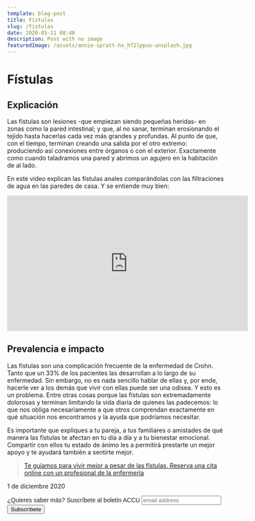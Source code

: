 ```yaml
---
template: blog-post
title: Fístulas
slug: /fistulas
date: 2020-05-11 08:40
description: Post with no image
featuredImage: /assets/annie-spratt-hx_hf2lppuu-unsplash.jpg
---
```


# Fístulas

## Explicación

Las fístulas son lesiones -que empiezan siendo pequeñas heridas- en zonas como la pared intestinal; y que, al no sanar, terminan erosionando el tejido hasta hacerlas cada vez más grandes y profundas. Al punto de que, con el tiempo, terminan creando una salida por el otro extremo: produciendo así conexiones entre órganos o con el exterior. Exactamente como cuando taladramos una pared y abrimos un agujero en la habitación de al lado.

En este video explican las fístulas anales comparándolas con las filtraciones de agua en las paredes de casa. Y se entiende muy bien:

<div class="container_para_appointy" >

<iframe width="560" height="315" src="https://www.youtube.com/embed/vqs8yVHIwvE?start=34" gesture="media" frameborder="0" allow="accelerometer; autoplay; encrypted-media; gyroscope; picture-in-picture" allowfullscreen></iframe>

</div>

## Prevalencia e impacto

Las fístulas son una complicación frecuente de la enfermedad de Crohn. Tanto que un 33% de los pacientes las desarrollan a lo largo de su enfermedad. Sin embargo, no es nada sencillo hablar de ellas y, por ende, hacerle ver a los demás que vivir con ellas puede ser una odisea. Y esto es un problema. Entre otras cosas porque las fístulas son extremadamente dolorosas y terminan limitando la vida diaria de quienes las padecemos: lo que nos obliga necesariamente a que otros comprendan exactamente en qué situación nos encontramos y la ayuda que podríamos necesitar. 

Es importante que expliques a tu pareja, a tus familiares o amistades de qué manera las fístulas te afectan en tu día a día y a tu bienestar emocional. Compartir con ellos tu estado de ánimo les a permitirá prestarte un mejor apoyo y te ayudará también a sentirte mejor.

> [Te guíamos para vivir mejor a pesar de las fístulas. Reserva una cita online con un profesional de la enfermería ](https://booking.appointy.com/accuesp?st=428879)

<p class= "fecha">1 de diciembre 2020</p>

  <!-- Begin Mailchimp Signup Form -->

<link href="//cdn-images.mailchimp.com/embedcode/slim-10_7.css" rel="stylesheet" type="text/css">
<style type="text/css">
#mc_embed_signup{background:#fff; clear:left; font:14px Helvetica,Arial,sans-serif; }
/* Add your own Mailchimp form style overrides in your site stylesheet or in this style block.
  We recommend moving this block and the preceding CSS link to the HEAD of your HTML file. */
</style>
<div id="mc_embed_signup">
<form action="https://accuesp.us12.list-manage.com/subscribe/post?u=924f0f9e69877235b6063654f&amp;id=b07eee52b9" method="post" id="mc-embedded-subscribe-form" name="mc-embedded-subscribe-form" class="validate" target="_blank" novalidate>
    <div id="mc_embed_signup_scroll">
<label for="mce-EMAIL">¿Quieres saber más? Suscríbete al boletín ACCU </label>
<input type="email" value="" name="EMAIL" class="email" id="mce-EMAIL" placeholder="email address" required>
    <!-- real people should not fill this in and expect good things - do not remove this or risk form bot signups-->
    <div style="position: absolute; left: -5000px;" aria-hidden="true"><input type="text" name="b_924f0f9e69877235b6063654f_b07eee52b9" tabindex="-1" value=""></div>
    <div class="clear"><input type="submit" value="Subscríbete" name="subscribe" id="mc-embedded-subscribe" class="button"></div>
    </div>
</form>
</div>